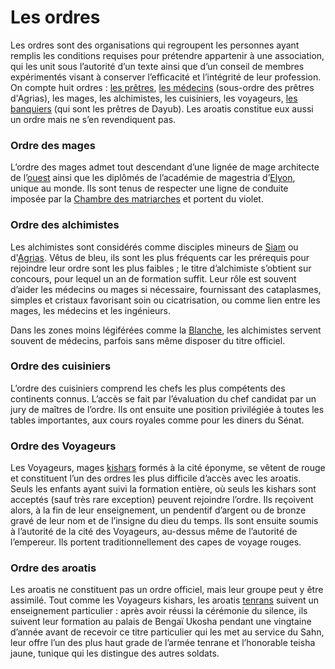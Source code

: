 # Les ordres

Les ordres sont des organisations qui regroupent les personnes ayant remplis les conditions requises pour prétendre appartenir à une association, qui les unit sous l’autorité d’un texte ainsi que d’un conseil de membres expérimentés visant à conserver l’efficacité et l’intégrité de leur profession.\
On compte huit ordres : [les prêtres](<Les prêtres.md>), [les médecins](<Les prêtres.md>) (sous-ordre des prêtres d'Agrias), les mages, les alchimistes, les cuisiniers, les voyageurs, [les banquiers](<Les prêtres.md>) (qui sont les prêtres de Dayub). Les aroatis constitue eux aussi un ordre mais ne s’en revendiquent pas.

### Ordre des mages

L’ordre des mages admet tout descendant d’une lignée de mage architecte de l’[ouest](<../../Nations humaines/Royaumes occidentaux.md>) ainsi que les diplômés de l’académie de magestria d’[Elyon](<../Villes & régions/Aux royaumes occidentaux/Dalmes.md>), unique au monde. Ils sont tenus de respecter une ligne de conduite imposée par la [Chambre des matriarches](<../../Nations humaines/Royaumes occidentaux.md#chambres-des-matriarches>) et portent du violet.

### Ordre des alchimistes

Les alchimistes sont considérés comme disciples mineurs de [Siam](../Dieux/Siam.md) ou d'[Agrias](../Dieux/Agrias.md). Vêtus de bleu, ils sont les plus fréquents car les prérequis pour rejoindre leur ordre sont les plus faibles ; le titre d’alchimiste s’obtient sur concours, pour lequel un an de formation suffit. Leur rôle est souvent d’aider les médecins ou mages si nécessaire, fournissant des cataplasmes, simples et cristaux favorisant soin ou cicatrisation, ou comme lien entre les mages, les médecins et les ingénieurs.

Dans les zones moins légiférées comme la [Blanche](<../Villes & régions/Aux royaumes occidentaux/Abanceau.md>), les alchimistes servent souvent de médecins, parfois sans même disposer du titre officiel.

### Ordre des cuisiniers

L’ordre des cuisiniers comprend les chefs les plus compétents des continents connus. L’accès se fait par l’évaluation du chef candidat par un jury de maîtres de l’ordre. Ils ont ensuite une position privilégiée à toutes les tables importantes, aux cours royales comme pour les diners du Sénat.

### Ordre des Voyageurs

Les Voyageurs, mages [kishars](<../../Nations humaines/Empire Kishar.md>) formés à la cité éponyme, se vêtent de rouge et constituent l’un des ordres les plus difficile d’accès avec les aroatis. Seuls les enfants ayant suivi la formation entière, où seuls les kishars sont acceptés (sauf très rare exception) peuvent rejoindre l’ordre. Ils reçoivent alors, à la fin de leur enseignement, un pendentif d’argent ou de bronze gravé de leur nom et de l’insigne du dieu du temps. Ils sont ensuite soumis à l’autorité de la cité des Voyageurs, au-dessus même de l’autorité de l’empereur. Ils portent traditionnellement des capes de voyage rouges.

### Ordre des aroatis

Les aroatis ne constituent pas un ordre officiel, mais leur groupe peut y être assimilé. Tout comme les Voyageurs kishars, les aroatis [tenrans](<../../Nations humaines/Tenrô.md>) suivent un enseignement particulier : après avoir réussi la cérémonie du silence, ils suivent leur formation au palais de Bengaï Ukosha pendant une vingtaine d’année avant de recevoir ce titre particulier qui les met au service du Sahn, leur offre l’un des plus haut grade de l’armée tenrane et l’honorable teisha jaune, tunique qui les distingue des autres soldats.
